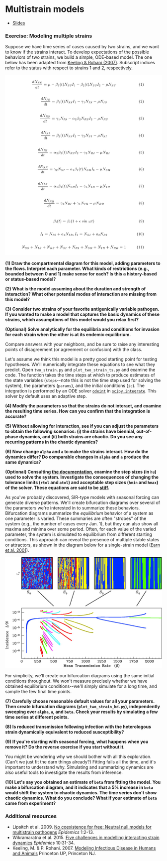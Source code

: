 # Multistrain models

* [Slides](slides.html)

### Exercise: Modeling multiple strains

Suppose we have time series of cases caused by two strains, and we want to know if the strains interact. 
To develop expectations of the possible behaviors of two strains, we build a simple, ODE-based model.
The one below has been adapted from [Keeling & Rohani (2007)](http://homepages.warwick.ac.uk/~masfz/ModelingInfectiousDiseases/Chapter4/Program_4.1/index.html).
Subscript indices refer to the status with respect to strains 1 and 2, respectively.

![](images/equations.png)

**(1) Draw the compartmental diagram for this model, adding parameters to the flows. Interpret each parameter. What kinds of restrictions (e.g., bounded between 0 and 1) make sense for each? Is this a history-based or status-based model?**

**(2) What is the model assuming about the duration and strength of interaction? What other potential modes of interaction are missing from this model?**

**(3) Consider two strains of your favorite antigenically variable pathogen. If you wanted to make a model that captures the basic dynamics of these strains, which assumptions of this model would you relax first?**

**(Optional) Solve analytically for the equilibria and conditions for invasion for each strain when the other is at its endemic equilibrium.**

Compare answers with your neighbors, and be sure to raise any interesting points of disagreement (or agreement or confusion) with the class.

Let's assume we think this model is a pretty good starting point for testing hypotheses.
We'll numerically integrate these equations to see what they predict.
Open `two_strain.py` and `plot_two_strain_ts.py` and examine the code.
The function takes the time steps at which to produce estimates of the state variables (`steps`--note this is not the time step used for solving the system), the parameters (`params`), and the initial conditions (`ic`).
The integration is performed by an ODE solver [`odeint`](http://docs.scipy.org/doc/scipy/reference/generated/scipy.integrate.odeint.html#scipy.integrate.odeint) in [`scipy.integrate`](http://docs.scipy.org/doc/scipy/reference/integrate.html). 
This solver by default uses an adaptive step.

**(4) Modify the parameters so that the strains do not interact, and examine the resulting time series. How can you confirm that the integration is accurate?**

**(5) Without allowing for interaction, see if you can adjust the parameters to obtain the following scenarios: (i) the strains have biennial, out-of-phase dynamics, and (ii) both strains are chaotic. Do you see any recurring patterns in the chaotic dynamics?** 

**(6) Now change `alpha` and `a` to make the strains interact. How do the dynamics differ? Do comparable changes in `alpha` and `a` produce the same dynamics?**

**(Optional) Consulting [the documentation](http://docs.scipy.org/doc/scipy-0.15.1/reference/generated/scipy.integrate.odeint.html), examine the step sizes (in `hu`) used to solve the system. Investigate the consequences of changing the tolerance limits (`rtol` and `atol`) and acceptable step sizes (`hmin` and `hmax`) of the solver. These equations are said to be [stiff](http://www.mathworks.com/company/newsletters/articles/stiff-differential-equations.html).**

As you've probably discovered, SIR-type models with seasonal forcing can generate diverse patterns.
We'll create bifurcation diagrams over several of the parameters we're interested in to summarize these behaviors.
Bifurcation diagrams summarize the *equilibrium* behavior of a system as one parameter is varied.
These summaries are often "strobes" of the system (e.g., the number of cases every Jan. 1), but they can also show all maxima and minima over some period.
Often, for each value of the varied parameter, the system is simulated to equilibrium from different starting conditions.
This approach can reveal the presence of multiple stable states or attractors, as shown in the diagram below for a single-strain model ([Earn et al. 2001](http://www.sciencemag.org/cgi/pmidlookup?view=long&pmid=10650003)).

![](images/earn_bd.jpg)

For simplicity, we'll create our bifurcation diagrams using the same initial conditions throughout. 
We won't measure precisely whether we have obtained equilibrium conditions--we'll simply simulate for a long time, and sample the few final time points.

**(7) Carefully choose reasonable default values for all your parameters. Then create bifurcation diagrams (`plot_two_strain_bd.py`), independently sweeping over `alpha`, `a`, and `beta`. Check your results by simulating a few time series at different points.**

**(8) Is reduced transmission following infection with the heterologous strain dynamically equivalent to reduced susceptibility?**

**(9) If you're starting with seasonal forcing, what happens when you remove it? Do the reverse exercise if you start without it.**

You might be wondering why we should bother with all this exploration. 
(Can't we just fit the darn things already?)
Fitting fails all the time, and it's important to understand why.
Simulating and summarizing dynamics are also useful tools to investigate the results from inference. 

**(10) Let's say you obtained an estimate of `beta` from fitting the model. You make a bifurcation diagram, and it indicates that a 5% increase in `beta` would shift the system to chaotic dynamics. The time series don't show chaotic dynamics. What do you conclude? What if your estimate of `beta` came from experiment?** 


### Additional resources
* Lipsitch et al. 2009. [No coexistence for free: Neutral null models for multistrain pathogens](http://www.ncbi.nlm.nih.gov/pmc/articles/PMC3099423/) *Epidemics* 1:2-13.
* Wikramaratna et al. 2015. [Five challenges in modelling interacting strain dynamics](http://www.sciencedirect.com/science/article/pii/S1755436514000619) *Epidemics* 10:31-34.
* Keeling, M. & P. Rohani. 2007. [Modeling Infectious Disease in Humans and Animals](http://press.princeton.edu/titles/8459.html) Princeton UP, Princeton NJ.